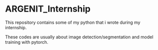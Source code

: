 # ARGENIT_Internship

This repository contains some of my python that i wrote during my internship.

These codes are usually about image detection/segmentation and model training with pytorch.
